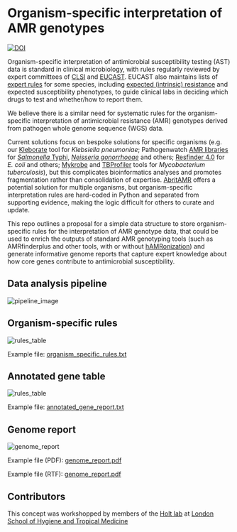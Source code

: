 # Organism-specific interpretation of AMR genotypes
[![DOI](https://zenodo.org/badge/651623725.svg)](https://zenodo.org/badge/latestdoi/651623725)

Organism-specific interpretation of antimicrobial susceptibility testing (AST) data is standard in clinical microbiology, with rules regularly reviewed by expert committees of [CLSI](https://clsi.org/) and [EUCAST](https://www.eucast.org/). EUCAST also maintains lists of [expert rules](https://www.eucast.org/expert_rules_and_expected_phenotypes) for some species, including [expected (intrinsic) resistance](https://www.eucast.org/expert_rules_and_expected_phenotypes/expected_phenotypes) and expected susceptibility phenotypes, to guide clinical labs in deciding which drugs to test and whether/how to report them.

We believe there is a similar need for systematic rules for the organism-specific interpretation of antimicrobial resistance (AMR) genotypes derived from pathogen whole genome sequence (WGS) data. 

Current solutions focus on bespoke solutions for specific organisms (e.g. our [Kleborate](https://github.com/klebgenomics/Kleborate) tool for _Klebsiella pneumoniae_; Pathogenwatch [AMR libraries](https://gitlab.com/cgps/pathogenwatch/amr-libraries) for [_Salmonella_ Typhi](https://doi.org/10.1038/s41467-021-23091-2), [_Neisseria gonorrhoeae_](https://doi.org/10.1186/s13073-021-00858-2) and others; [Resfinder 4.0](https://bitbucket.org/genomicepidemiology/resfinder_db/src/master/) for _E. coli_ and others; [Mykrobe](https://github.com/Mykrobe-tools/mykrobe) and [TBProfiler](https://github.com/jodyphelan/TBProfiler) tools for _Mycobacterium tuberculosis_), but this complicates bioinformatics analyses and promotes fragmentation rather than consolidation of expertise. [AbritAMR](https://github.com/MDU-PHL/abritamr) offers a potential solution for multiple organisms, but organism-specific interpretation rules are hard-coded in Python and separated from supporting evidence, making the logic difficult for others to curate and update.

This repo outlines a proposal for a simple data structure to store organism-specific rules for the interpretation of AMR genotype data, that could be used to enrich the outputs of standard AMR genotyping tools (such as AMRfinderplus and other tools, with or without [hAMRonization](https://github.com/pha4ge/hAMRonization)) and generate informative genome reports that capture expert knowledge about how core genes contribute to antimicrobial susceptibility.


## Data analysis pipeline
![pipeline_image](https://github.com/katholt/orgspecAMR/blob/main/pipeline.png?raw=true)

## Organism-specific rules
![rules_table](https://github.com/katholt/orgspecAMR/blob/main/organism_specific_rules.png?raw=true)

Example file: [organism_specific_rules.txt](https://github.com/katholt/orgspecAMR/blob/main/organism_specific_rules.txt)

## Annotated gene table
![rules_table](https://github.com/katholt/orgspecAMR/blob/main/annotated_gene_report.png?raw=true)

Example file: [annotated_gene_report.txt](https://github.com/katholt/orgspecAMR/blob/main/annotated_gene_report.txt)

## Genome report
![genome_report](https://github.com/katholt/orgspecAMR/blob/main/genome_report.png?raw=true)

Example file (PDF): [genome_report.pdf](https://github.com/katholt/orgspecAMR/blob/main/genome_report.pdf)

Example file (RTF): [genome_report.pdf](https://github.com/katholt/orgspecAMR/blob/main/genome_report.rtf)

## Contributors
This concept was workshopped by members of the [Holt lab](https://holtlab.net) at [London School of Hygiene and Tropical Medicine](https://www.lshtm.ac.uk)
